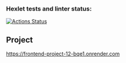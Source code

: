 ### Hexlet tests and linter status:
[![Actions Status](https://github.com/AnastasiaVAV/frontend-project-12/actions/workflows/hexlet-check.yml/badge.svg)](https://github.com/AnastasiaVAV/frontend-project-12/actions)
## Project
https://frontend-project-12-bqe1.onrender.com